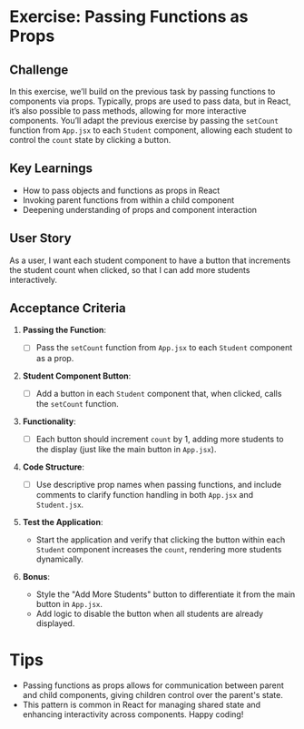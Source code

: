 # Exercise: Passing Functions as Props

## Challenge

In this exercise, we’ll build on the previous task by passing functions to components via props. Typically, props are used to pass data, but in React, it’s also possible to pass methods, allowing for more interactive components. You’ll adapt the previous exercise by passing the `setCount` function from `App.jsx` to each `Student` component, allowing each student to control the `count` state by clicking a button.

## Key Learnings

- How to pass objects and functions as props in React
- Invoking parent functions from within a child component
- Deepening understanding of props and component interaction

## User Story

As a user, I want each student component to have a button that increments the student count when clicked, so that I can add more students interactively.

## Acceptance Criteria

1. **Passing the Function**:

   - [ ] Pass the `setCount` function from `App.jsx` to each `Student` component as a prop.

2. **Student Component Button**:

   - [ ] Add a button in each `Student` component that, when clicked, calls the `setCount` function.

3. **Functionality**:

   - [ ] Each button should increment `count` by 1, adding more students to the display (just like the main button in `App.jsx`).

4. **Code Structure**:

   - [ ] Use descriptive prop names when passing functions, and include comments to clarify function handling in both `App.jsx` and `Student.jsx`.

5. **Test the Application**:

   - Start the application and verify that clicking the button within each `Student` component increases the `count`, rendering more students dynamically.

6. **Bonus**:
   - Style the "Add More Students" button to differentiate it from the main button in `App.jsx`.
   - Add logic to disable the button when all students are already displayed.

# Tips

- Passing functions as props allows for communication between parent and child components, giving children control over the parent's state.
- This pattern is common in React for managing shared state and enhancing interactivity across components.
  Happy coding!
